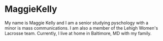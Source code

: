 # MaggieKelly 
My name is Maggie Kelly and I am a senior studying pyschology with a minor is mass communications. I am also a member of the Lehigh Women's Lacrosse team. Currently, I live at home in Baltimore, MD with my family. 
